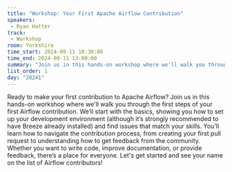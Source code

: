 ```yaml
---
title: "Workshop: Your First Apache Airflow Contribution"
speakers:
 - Ryan Hatter
track:
 - Workshop
room: Yorkshire
time_start: 2024-09-11 10:30:00
time_end: 2024-09-11 13:00:00
summary: "Join us in this hands-on workshop where we'll walk you through the first steps of your first Airflow contribution."
list_order: 1
day: "20241"
---
```


Ready to make your first contribution to Apache Airflow? Join us in this hands-on workshop where we'll walk you through the first steps of your first Airflow contribution. We’ll start with the basics, showing you how to set up your development environment (although it’s strongly recommended to have Breeze already installed) and find issues that match your skills. You’ll learn how to navigate the contribution process, from creating your first pull request to understanding how to get feedback from the community. Whether you want to write code, improve documentation, or provide feedback, there’s a place for everyone. Let's get started and see your name on the list of Airflow contributors!